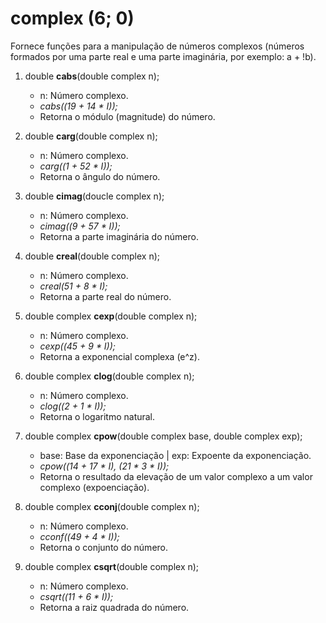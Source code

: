 # complex (6; 0)
Fornece funções para a manipulação de números complexos (números formados por uma parte real e uma parte imaginária, por exemplo: a + !b).

1. double **cabs**(double complex n);
	* n: Número complexo.
	* *cabs((19 + 14 * I));*
	* Retorna o módulo (magnitude) do número.
	
2. double **carg**(double complex n);
	* n: Número complexo.
	* *carg((1 + 52 * I));*
	* Retorna o ângulo do número.

3. double **cimag**(doucle complex n);
	* n: Número complexo.
	* *cimag((9 + 57 * I));*
	* Retorna a parte imaginária do número.

4. double **creal**(double complex n);
	* n: Número complexo.
	* *creal(51 + 8 * I);*
	* Retorna a parte real do número.

5. double complex **cexp**(double complex n);
	* n: Número complexo.
	* *cexp((45 + 9 * I));*
	* Retorna a exponencial complexa (e^z).
	
6. double complex **clog**(double complex n);
	* n: Número complexo.
	* *clog((2 + 1 * I));*
	* Retorna o logaritmo natural.

7. double complex **cpow**(double complex base, double complex exp);
	* base: Base da exponenciação | exp: Expoente da exponenciação.
	* *cpow((14 + 17 * I), (21 * 3 * I));*
	* Retorna o resultado da elevação de um valor complexo a um valor complexo (expoenciação).

8. double complex **cconj**(double complex n);
	* n: Número complexo.
	* *cconf((49 + 4 * I));*
	* Retorna o conjunto do número.

9. double complex **csqrt**(double complex n);
	* n: Número complexo.
	* *csqrt((11 + 6 * I));*
	* Retorna a raiz quadrada do número.